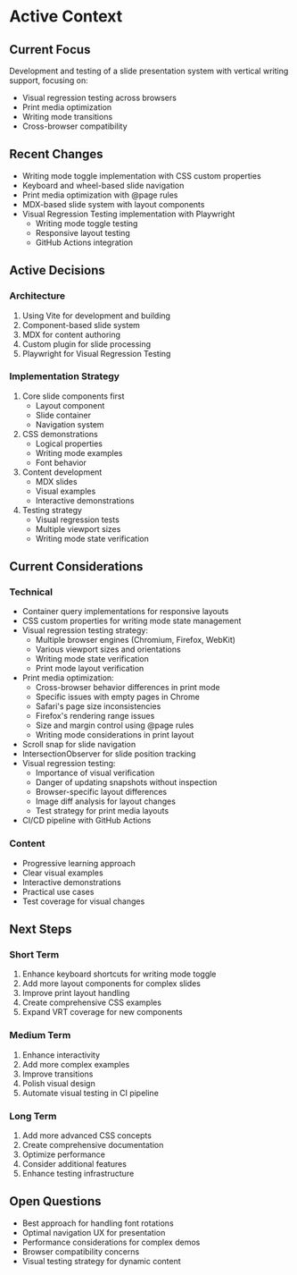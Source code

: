 # Active Context

## Current Focus

Development and testing of a slide presentation system with vertical writing support, focusing on:

- Visual regression testing across browsers
- Print media optimization
- Writing mode transitions
- Cross-browser compatibility

## Recent Changes

- Writing mode toggle implementation with CSS custom properties
- Keyboard and wheel-based slide navigation
- Print media optimization with @page rules
- MDX-based slide system with layout components
- Visual Regression Testing implementation with Playwright
  - Writing mode toggle testing
  - Responsive layout testing
  - GitHub Actions integration

## Active Decisions

### Architecture

1. Using Vite for development and building
2. Component-based slide system
3. MDX for content authoring
4. Custom plugin for slide processing
5. Playwright for Visual Regression Testing

### Implementation Strategy

1. Core slide components first
   - Layout component
   - Slide container
   - Navigation system
2. CSS demonstrations
   - Logical properties
   - Writing mode examples
   - Font behavior
3. Content development
   - MDX slides
   - Visual examples
   - Interactive demonstrations
4. Testing strategy
   - Visual regression tests
   - Multiple viewport sizes
   - Writing mode state verification

## Current Considerations

### Technical

- Container query implementations for responsive layouts
- CSS custom properties for writing mode state management
- Visual regression testing strategy:
  - Multiple browser engines (Chromium, Firefox, WebKit)
  - Various viewport sizes and orientations
  - Writing mode state verification
  - Print mode layout verification
- Print media optimization:
  - Cross-browser behavior differences in print mode
  - Specific issues with empty pages in Chrome
  - Safari's page size inconsistencies
  - Firefox's rendering range issues
  - Size and margin control using @page rules
  - Writing mode considerations in print layout
- Scroll snap for slide navigation
- IntersectionObserver for slide position tracking
- Visual regression testing:
  - Importance of visual verification
  - Danger of updating snapshots without inspection
  - Browser-specific layout differences
  - Image diff analysis for layout changes
  - Test strategy for print media layouts
- CI/CD pipeline with GitHub Actions

### Content

- Progressive learning approach
- Clear visual examples
- Interactive demonstrations
- Practical use cases
- Test coverage for visual changes

## Next Steps

### Short Term

1. Enhance keyboard shortcuts for writing mode toggle
2. Add more layout components for complex slides
3. Improve print layout handling
4. Create comprehensive CSS examples
5. Expand VRT coverage for new components

### Medium Term

1. Enhance interactivity
2. Add more complex examples
3. Improve transitions
4. Polish visual design
5. Automate visual testing in CI pipeline

### Long Term

1. Add more advanced CSS concepts
2. Create comprehensive documentation
3. Optimize performance
4. Consider additional features
5. Enhance testing infrastructure

## Open Questions

- Best approach for handling font rotations
- Optimal navigation UX for presentation
- Performance considerations for complex demos
- Browser compatibility concerns
- Visual testing strategy for dynamic content
